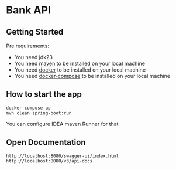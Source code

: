 Bank API
==================

Getting Started
--------------------
Pre requirements:
- You need jdk23
- You need [maven](https://maven.apache.org/install.html) to be installed on your local machine
- You need [docker](https://docs.docker.com/install/) to be installed on your local machine
- You need [docker-compose](https://docs.docker.com/compose/install/) to be installed on your local machine

How to start the app
--------------------

```
docker-compose up
mvn clean spring-boot:run
```
You can configure IDEA maven Runner for that

Open Documentation
-------------------------
```
http://localhost:8080/swagger-ui/index.html
http://localhost:8080/v3/api-docs
```
